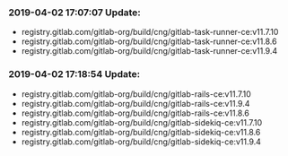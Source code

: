 ### 2019-04-02 17:07:07 Update:

- registry.gitlab.com/gitlab-org/build/cng/gitlab-task-runner-ce:v11.7.10
- registry.gitlab.com/gitlab-org/build/cng/gitlab-task-runner-ce:v11.8.6
- registry.gitlab.com/gitlab-org/build/cng/gitlab-task-runner-ce:v11.9.4
### 2019-04-02 17:18:54 Update:

- registry.gitlab.com/gitlab-org/build/cng/gitlab-rails-ce:v11.7.10
- registry.gitlab.com/gitlab-org/build/cng/gitlab-rails-ce:v11.9.4
- registry.gitlab.com/gitlab-org/build/cng/gitlab-rails-ce:v11.8.6
- registry.gitlab.com/gitlab-org/build/cng/gitlab-sidekiq-ce:v11.7.10
- registry.gitlab.com/gitlab-org/build/cng/gitlab-sidekiq-ce:v11.8.6
- registry.gitlab.com/gitlab-org/build/cng/gitlab-sidekiq-ce:v11.9.4
